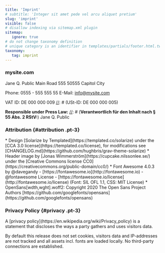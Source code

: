 ```yaml
---
title: 'Imprint'
# subtitle: 'Integer sit amet pede vel arcu aliquet pretium'
slug: 'imprint'
visible: false
# disallow indexing via sitemap.xml plugin
sitemap:
   ignore: true
# do not change taxonomy definition
# unique category is an identifier in templates/partials/footer.html.twig
taxonomy:
   tag: imprint
---
```

### mysite.com
<div class="a-color-text" markdown="1">
Jane Q. Public
Main Road 555
50555 Capitol City

Phone: 0555 - 555 555 55
E-Mail: [info@mysite.com](mailto:info@mysite.com)

VAT ID: DE 000 000 009
[//]: # (USt-ID: DE 000 000 005)

**Responsible under Press Law:**
[//]: # (**Verantwortlich für den Inhalt nach § 55 Abs. 2 RStV:**)
Jane Q. Public
</div>

### Attribution {#attribution .pt-3}
[//]: # (Attribution required: Please keep attributions below intact to stay compliant with the licensing agreements and to give back to the community)
<div class="a-color-text" markdown="1">
* Design [Solarize by Templated](https://templated.co/solarize) under the [CCA 3.0 license](https://templated.co/license), for modifications see [CHANGELOG.md](https://github.com/hughbris/grav-theme-solarize)
* Header image by [Jonas Wimmerström](https://cupcake.nilssonlee.se/) under the [Creative Commons license CC0](https://creativecommons.org/public-domain/cc0/)
* Font Awesome 4.0.3 by @davegandy - [https://fontawesome.io](http://fontawesome.io) - @fontawesome
License - [https://fontawesome.io/license](http://fontawesome.io/license) (Font: SIL OFL 1.1, CSS: MIT License)
* OpenSans[wdth,wght].woff2: Copyright 2020 The Open Sans Project Authors [https://github.com/googlefonts/opensans](https://github.com/googlefonts/opensans)
</div>

### Privacy Policy {#privacy .pt-3}
<div class="a-color-text" markdown="1">
A [privacy policy](https://en.wikipedia.org/wiki/Privacy_policy) is a statement that discloses the ways a party gathers and uses visitors data.

By default this release does not set cookies, visitors data and IP-addresses are not tracked and all assets incl. fonts are loaded locally. No third-party connections are established.
</div>
